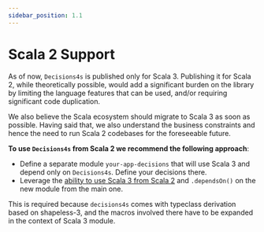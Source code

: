 ```yaml
---
sidebar_position: 1.1
---
```


# Scala 2 Support

As of now, `Decisions4s` is published only for Scala 3. Publishing it for Scala 2, while theoretically possible, would
add a significant burden on the library by limiting the language features that can be used, and/or requiring significant
code duplication.

We also believe the Scala ecosystem should migrate to Scala 3 as soon as possible. Having said that, we also understand
the business constraints and hence the need to run Scala 2 codebases for the foreseeable future.

**To use `Decisions4s` from Scala 2 we recommend the following approach**:

* Define a separate module `your-app-decisions` that will use Scala 3 and depend only on `Decisions4s`. Define your
  decisions there.
* Leverage
  the [ability to use Scala 3 from Scala 2](https://docs.scala-lang.org/scala3/guides/migration/compatibility-classpath.html#a-scala-213-module-can-depend-on-a-scala-3-artifact)
  and `.dependsOn()` on the new module from the main one.

This is required because `decisions4s` comes with typeclass derivation based on shapeless-3,
and the macros involved there have to be expanded in the context of Scala 3 module.


